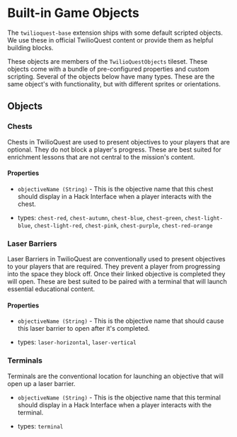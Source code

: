 # Built-in Game Objects

The `twilioquest-base` extension ships with some default scripted objects. We use these in official TwilioQuest content or provide them as helpful building blocks.

These objects are members of the `TwilioQuestObjects` tileset. These objects come with a bundle of pre-configured properties and custom scripting. Several of the objects below have many types. These are the same object's with functionality, but with different sprites or orientations.

## Objects

### Chests

Chests in TwilioQuest are used to present objectives to your players that are optional. They do not block a player's progress. These are best suited for enrichment lessons that are not central to the mission's content.

#### Properties

- `objectiveName (String)` - This is the objective name that this chest should display in a Hack Interface when a player interacts with the chest.

- types: `chest-red`, `chest-autumn`, `chest-blue`, `chest-green`, `chest-light-blue`, `chest-light-red`, `chest-pink`, `chest-purple`, `chest-red-orange`

### Laser Barriers

Laser Barriers in TwilioQuest are conventionally used to present objectives to your players that are required. They prevent a player from progressing into the space they block off. Once their linked objective is completed they will open. These are best suited to be paired with a terminal that will launch essential educational content.

#### Properties

- `objectiveName (String)` - This is the objective name that should cause this laser barrier to open after it's completed.

- types: `laser-horizontal`, `laser-vertical`

### Terminals

Terminals are the conventional location for launching an objective that will open up a laser barrier.

- `objectiveName (String)` - This is the objective name that this terminal should display in a Hack Interface when a player interacts with the terminal.

- types: `terminal`
